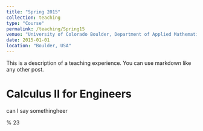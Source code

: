 ```yaml
---
title: "Spring 2015"
collection: teaching
type: "Course"
permalink: /teaching/Spring15
venue: "University of Colorado Boulder, Department of Applied Mathematics"
date: 2015-01-01
location: "Boulder, USA"
---
```


This is a description of a teaching experience. You can use markdown like any other post.

Calculus II for Engineers
======
can I say somethingheer

% 23

